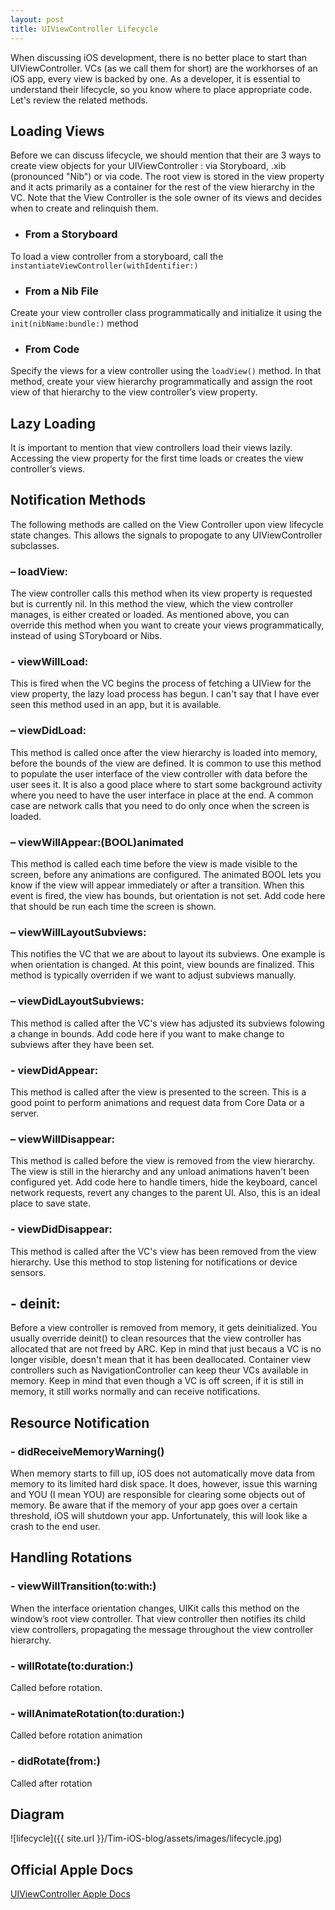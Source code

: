 ```yaml
---
layout: post
title: UIViewController Lifecycle
---
```


When discussing iOS development, there is no better place to start than UIViewController. VCs (as we call them for short) are the workhorses of an iOS app, every view is backed by one. As a developer, it is essential to understand their lifecycle, so you know where to place appropriate code. Let's review the related methods.

## Loading Views

Before we can discuss lifecycle, we should mention that their are 3 ways to create view objects for your UIViewController : via Storyboard, .xib (pronounced "Nib") or via code. The root view is stored in the view property and it acts primarily as a container for the rest of the view hierarchy in the VC. Note that the View Controller is the sole owner of its views and decides when to create and relinquish them. 

- ### From a Storyboard
To load a view controller from a storyboard, call the ```instantiateViewController(withIdentifier:)``` 

- ### From a Nib File
Create your view controller class programmatically and initialize it using the ```init(nibName:bundle:)``` method

- ### From Code
Specify the views for a view controller using the ```loadView()``` method. In that method, create your view hierarchy programmatically and assign the root view of that hierarchy to the view controller’s view property.

## Lazy Loading

It is important to mention that view controllers load their views lazily. Accessing the view property for the first time loads or creates the view controller’s views. 

## Notification Methods

The following methods are called on the View Controller upon view lifecycle state changes. 
This allows the signals to propogate to any UIViewController subclasses. 

### – loadView:
The view controller calls this method when its view property is requested but is currently nil. In this method the view, which the view controller manages, is either created or loaded. As mentioned above, you can override this method when you want to create your views programmatically, instead of using SToryboard or Nibs.

### - viewWillLoad:
This is fired when the VC begins the process of fetching a UIView for the view property, the lazy load process has begun.
I can't say that I have ever seen this method used in an app, but it is available.

### – viewDidLoad:
This method is called once after the view hierarchy is loaded into memory, before the bounds of the view are defined. It is common to use this method to populate the user interface of the view controller with data before the user sees it. It is also a good place where to start some background activity where you need to have the user interface in place at the end. A common case are network calls that you need to do only once when the screen is loaded. 

### – viewWillAppear:(BOOL)animated
This method is called each time before the view is made visible to the screen, before any animations are configured. The animated BOOL lets you know if the view will appear immediately or after a transition. When this event is fired, the view has bounds, but orientation is not set. Add code here that should be run each time the screen is shown.

### – viewWillLayoutSubviews:
This notifies the VC that we are about to layout its subviews. One example is when orientation is changed. At this point, view bounds are finalized. This method is typically overriden if we want to adjust subviews manually.

### – viewDidLayoutSubviews:
This method is called after the VC's view has adjusted its subviews folowing a change in bounds. Add code here if you want to make change to subviews after they have been set. 

### - viewDidAppear:
This method is called after the view is presented to the screen. This is a good point to perform animations and request data from Core Data or a server.

### – viewWillDisappear:
This method is called before the view is removed from the view hierarchy. The view is still in the hierarchy and any unload animations haven't been configured yet. Add code here to handle timers, hide the keyboard, cancel network requests, revert any changes to the parent UI. Also, this is an ideal place to save state.

### - viewDidDisappear:
This method is called after the VC's view has been removed from the view hierarchy. Use this method to stop listening for notifications or device sensors.

## - deinit:
Before a view controller is removed from memory, it gets deinitialized. You usually override deinit() to clean resources that the view controller has allocated that are not freed by ARC. Kep in mind that just becaus a VC is no longer visible, doesn't mean that it has been deallocated. Container view controllers such as NavigationController can keep theur VCs available in memory. Keep in mind that even though a VC is off screen, if it is still in memory, it still works normally and can receive notifications.

## Resource Notification

### - didReceiveMemoryWarning()
When memory starts to fill up, iOS does not automatically move data from memory to its limited hard disk space. It does, however, issue this warning and YOU (I mean YOU) are responsible for clearing some objects out of memory. Be aware that if the memory of your app goes over a certain threshold, iOS will shutdown your app. Unfortunately, this will look like a crash to the end user. 

## Handling Rotations

### - viewWillTransition(to:with:)
When the interface orientation changes, UIKit calls this method on the window’s root view controller. That view controller then notifies its child view controllers, propagating the message throughout the view controller hierarchy.

### - willRotate(to:duration:)
Called before rotation.

### - willAnimateRotation(to:duration:)
Called before rotation animation

### - didRotate(from:)
Called after rotation

## Diagram
![lifecycle]({{ site.url }}/Tim-iOS-blog/assets/images/lifecycle.jpg)

## Official Apple Docs
[UIViewController Apple Docs](https://developer.apple.com/reference/uikit/uiviewcontroller)


